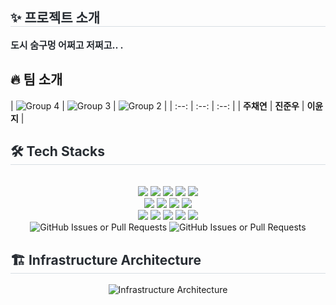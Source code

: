 <div style="text-align: left;"> 
    <h2 style="border-bottom: 1px solid #d8dee4; color: #282d33;"> ✨ 프로젝트 소개 </h2>  
    <div style="font-weight: 700; font-size: 15px; text-align: left; color: #282d33;"> 
        도시 숨구멍 어쩌고 저쩌고.. . 
    </div> 
</div>

## 🔥 팀 소개
| ![Group 4](https://github.com/user-attachments/assets/12b25929-ac42-4e65-8db7-fad63c69f37c)
 | ![Group 3](https://github.com/user-attachments/assets/7ecf01e1-0483-413f-be3b-014a189a59bf)
| ![Group 2](https://github.com/user-attachments/assets/82a6f9bc-cda2-4677-8dd2-541f835445c3)
|
| :--: | :--: | :--: |
| **주채연** | **진준우** | **이윤지** |

<div style="text-align: left;">
    <h2 style="border-bottom: 1px solid #d8dee4; color: #282d33;"> 🛠️ Tech Stacks </h2> <br> 
    <div align="center"> 
        <img src="https://img.shields.io/badge/Figma-F24E1E?style=flat&logo=Figma&logoColor=white">
        <img src="https://img.shields.io/badge/Git-F05032?style=flat&logo=Git&logoColor=white">
        <img src="https://img.shields.io/badge/Javascript-F7DF1E?style=flat&logo=Javascript&logoColor=white">
        <img src="https://img.shields.io/badge/Typescript-3178C6?style=flat&logo=Typescript&logoColor=white">
        <img src="https://img.shields.io/badge/React-61DAFB?style=flat&logo=React&logoColor=white">
        <br/>
        <img src="https://img.shields.io/badge/MySQL-4479A1?style=flat&logo=MySQL&logoColor=white">
        <img src="https://img.shields.io/badge/Java-007396?style=flat&logo=Java&logoColor=white">
        <img src="https://img.shields.io/badge/SpringBoot-6DB33F?style=flat&logo=SpringBoot&logoColor=white">
        <img src="https://img.shields.io/badge/Ubuntu-E95420?style=flat&logo=Ubuntu&logoColor=white">
        <br/>
        <img src="https://img.shields.io/badge/Docker Compose-2496ED?style=flat&logo=docker&logoColor=white">
        <img src="https://img.shields.io/badge/AWS EC2-FF9900?style=flat&logo=amazon-ec2&logoColor=white">
        <img src="https://img.shields.io/badge/AWS S3-569A31?style=flat&logo=amazon-s3&logoColor=white">
        <img src="https://img.shields.io/badge/AWS RDS-527FFF?style=flat&logo=amazonrds&logoColor=white">
        <img src="https://img.shields.io/badge/AWS VPC-232F3E?style=flat&logo=amazonaws&logoColor=white">
    </div>
    <div align="center">
        <img alt="GitHub Issues or Pull Requests" src="https://img.shields.io/github/issues-pr/NeodinaryHackathon-teamE/Backend">
        <img alt="GitHub Issues or Pull Requests" src="https://img.shields.io/github/issues-pr-closed/NeodinaryHackathon-teamE/Backend">
    </div>
</div>

<div style="text-align: left;">
    <h2 style="border-bottom: 1px solid #d8dee4; color: #282d33;"> 🏗️ Infrastructure Architecture </h2>
    <div align="center"> 
        <img src="https://github.com/user-attachments/assets/39d51e45-9898-4ed4-948f-5f32e20461f3" alt="Infrastructure Architecture">
    </div>
</div>

